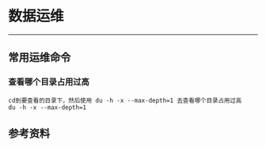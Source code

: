 
# 数据运维

---



## 常用运维命令
### 查看哪个目录占用过高
```.text
cd到要查看的目录下，然后使用 du -h -x --max-depth=1 去查看哪个目录占用过高
du -h -x --max-depth=1
```









## 参考资料